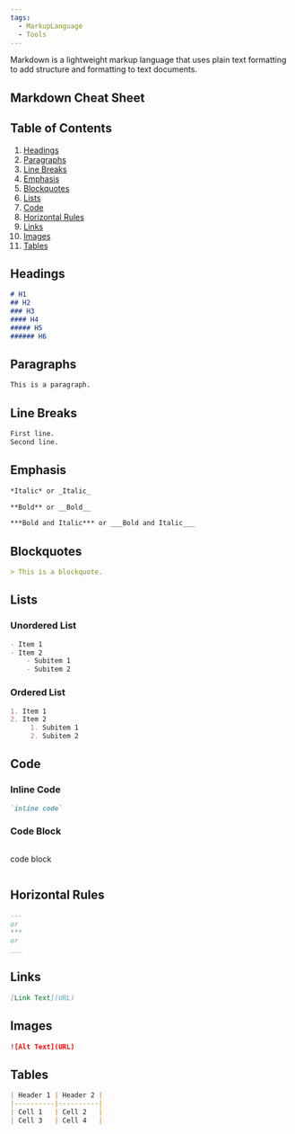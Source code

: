 ```yaml
---
tags:
  - MarkupLanguage
  - Tools
---
```

Markdown is a lightweight markup language that uses plain text formatting to add structure and formatting to text documents.
## Markdown Cheat Sheet
## Table of Contents
1. [Headings](#headings)
2. [Paragraphs](#paragraphs)
3. [Line Breaks](#line%20breaks)
4. [Emphasis](#emphasis)
5. [Blockquotes](#blockquotes)
6. [Lists](#lists)
7. [Code](#code)
8. [Horizontal Rules](#horizontal%20rules)
9. [Links](#links)
10. [Images](#images)
11. [Tables](#tables)

## Headings
```markdown
# H1
## H2
### H3
#### H4
##### H5
###### H6
```

## Paragraphs
```markdown
This is a paragraph.
```

## Line Breaks
```markdown
First line.  
Second line.
```

## Emphasis
```markdown
*Italic* or _Italic_

**Bold** or __Bold__

***Bold and Italic*** or ___Bold and Italic___
```

## Blockquotes
```markdown
> This is a blockquote.
```

## Lists

### Unordered List
```markdown
- Item 1
- Item 2
    - Subitem 1
    - Subitem 2
```

### Ordered List
```markdown
1. Item 1
2. Item 2
     1. Subitem 1
     2. Subitem 2
```

## Code

### Inline Code
```markdown
`inline code`
```

### Code Block
```markdown
```
code block
```
```

## Horizontal Rules
```markdown
---
or
***
or
___
```

## Links
```markdown
[Link Text](URL)
```

## Images
```markdown
![Alt Text](URL)
```

## Tables
```markdown
| Header 1 | Header 2 |
|----------|----------|
| Cell 1   | Cell 2   |
| Cell 3   | Cell 4   |
```